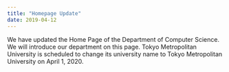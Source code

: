 ```yaml
---
title: "Homepage Update"
date: 2019-04-12
---
```

We have updated the Home Page of the Department of Computer Science. We will introduce our department on this page. Tokyo Metropolitan University is scheduled to change its university name to Tokyo Metropolitan University on April 1, 2020.
